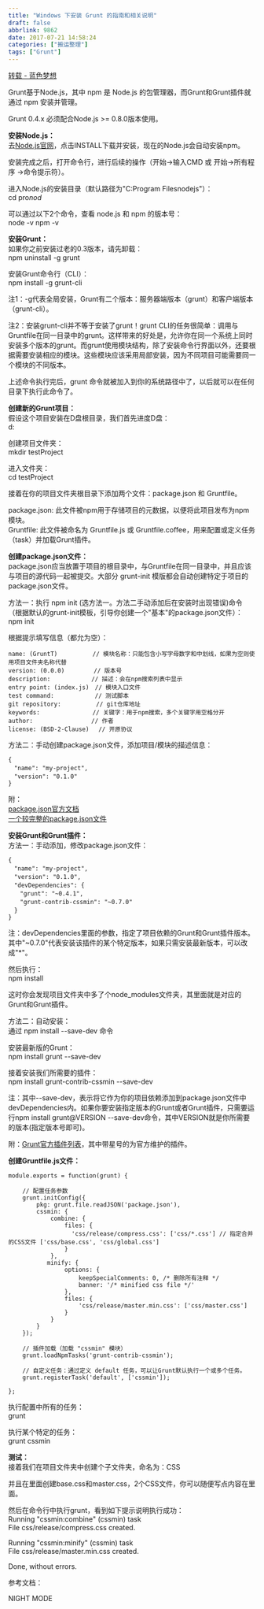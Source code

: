 ```yaml
---
title: "Windows 下安装 Grunt 的指南和相关说明"
draft: false
abbrlink: 9862
date: 2017-07-21 14:58:24
categories: ["搬运整理"]
tags: ["Grunt"]
---
```




[转载 - 蓝色梦想](http://www.bluesdream.com/blog/windows-installs-the-grunt-and-instructions.html "Permalink to Windows下安装Grunt的指南和相关说明 | 蓝色梦想")

Grunt基于Node.js，其中 npm 是 Node.js 的包管理器，而Grunt和Grunt插件就通过 npm 安装并管理。

Grunt 0.4.x 必须配合Node.js >= 0.8.0版本使用。

**安装Node.js：**  
去[Node.js官网][1]，点击INSTALL下载并安装，现在的Node.js会自动安装npm。

安装完成之后，打开命令行，进行后续的操作（开始->输入CMD 或 开始->所有程序 ->命令提示符）。

进入Node.js的安装目录（默认路径为"C:Program Filesnodejs"）：  
cd pro*nod*  
  
可以通过以下2个命令，查看 node.js 和 npm 的版本号：  
node -v
npm -v

<!-- more -->

**安装Grunt：**  
如果你之前安装过老的0.3版本，请先卸载：  
npm uninstall -g grunt

安装Grunt命令行（CLI）：  
npm install -g grunt-cli

注1：-g代表全局安装，Grunt有二个版本：服务器端版本（grunt）和客户端版本（grunt-cli）。

注2：安装grunt-cli并不等于安装了grunt！grunt CLI的任务很简单：调用与Gruntfile在同一目录中的grunt。这样带来的好处是，允许你在同一个系统上同时安装多个版本的grunt。而grunt使用模块结构，除了安装命令行界面以外，还要根据需要安装相应的模块。这些模块应该采用局部安装，因为不同项目可能需要同一个模块的不同版本。

上述命令执行完后，grunt 命令就被加入到你的系统路径中了，以后就可以在任何目录下执行此命令了。

**创建新的Grunt项目：**  
假设这个项目安装在D盘根目录，我们首先进度D盘：  
d:

创建项目文件夹：  
mkdir testProject

进入文件夹：  
cd testProject

接着在你的项目文件夹根目录下添加两个文件：package.json 和 Gruntfile。

package.json: 此文件被npm用于存储项目的元数据，以便将此项目发布为npm模块。  
Gruntfile: 此文件被命名为 Gruntfile.js 或 Gruntfile.coffee，用来配置或定义任务（task）并加载Grunt插件。

**创建package.json文件：**  
package.json应当放置于项目的根目录中，与Gruntfile在同一目录中，并且应该与项目的源代码一起被提交。大部分 grunt-init 模版都会自动创建特定于项目的package.json文件。

方法一：执行 npm init (选方法一。方法二手动添加后在安装时出现错误)命令（根据默认的grunt-init模板，引导你创建一个"基本"的package.json文件）：  
npm init

根据提示填写信息（都允为空）：
    
    
    
    name: (GruntT)　　　　　　// 模块名称：只能包含小写字母数字和中划线，如果为空则使用项目文件夹名称代替
    version: (0.0.0)　　　　　// 版本号
    description:　　　　　　　// 描述：会在npm搜索列表中显示
    entry point: (index.js)　// 模块入口文件
    test command:　　　　　　　// 测试脚本
    git repository:　　　　　　// git仓库地址
    keywords:　　　　　　　　　// 关键字：用于npm搜索，多个关键字用空格分开
    author:　　　　　　　　　　// 作者
    license: (BSD-2-Clause) 　// 开原协议
    

方法二：手动创建package.json文件，添加项目/模块的描述信息：
    
    
    
    {
    　"name": "my-project",
    　"version": "0.1.0"
    }
    

附：  
[package.json官方文档][2]  
[一个较完整的package.json文件][3]

**安装Grunt和Grunt插件：**  
方法一：手动添加，修改package.json文件：
    
    
    
    {
    　"name": "my-project",
    　"version": "0.1.0",
    　"devDependencies": {
    　　"grunt": "~0.4.1",
    　　"grunt-contrib-cssmin": "~0.7.0"
    　}
    }
    

注：devDependencies里面的参数，指定了项目依赖的Grunt和Grunt插件版本。其中"~0.7.0"代表安装该插件的某个特定版本，如果只需安装最新版本，可以改成"*"。

然后执行：  
npm install

这时你会发现项目文件夹中多了个node_modules文件夹，其里面就是对应的Grunt和Grunt插件。

方法二：自动安装：  
通过 npm install  \--save-dev 命令

安装最新版的Grunt：  
npm install grunt --save-dev

接着安装我们所需要的插件：  
npm install grunt-contrib-cssmin --save-dev

注：其中--save-dev，表示将它作为你的项目依赖添加到package.json文件中devDependencies内。如果你要安装指定版本的Grunt或者Grunt插件，只需要运行npm install grunt@VERSION --save-dev命令，其中VERSION就是你所需要的版本(指定版本号即可)。

附：[Grunt官方插件列表][4]，其中带星号的为官方维护的插件。

**创建Gruntfile.js文件：**
    
    
    
    module.exports = function(grunt) {
    
        // 配置任务参数
        grunt.initConfig({
            pkg: grunt.file.readJSON('package.json'),
            cssmin: {
                combine: {
                    files: {
                      'css/release/compress.css': ['css/*.css'] // 指定合并的CSS文件 ['css/base.css', 'css/global.css']
                    }
                },
               minify: {
                    options: {
                        keepSpecialComments: 0, /* 删除所有注释 */
                        banner: '/* minified css file */'
                    },
                    files: {
                        'css/release/master.min.css': ['css/master.css']
                    }
                }
            }
        });
    
        // 插件加载（加载 "cssmin" 模块）
        grunt.loadNpmTasks('grunt-contrib-cssmin');
    
        // 自定义任务：通过定义 default 任务，可以让Grunt默认执行一个或多个任务。
        grunt.registerTask('default', ['cssmin']);
    
    };
    

执行配置中所有的任务：  
grunt

执行某个特定的任务：  
grunt cssmin

**测试：**  
接着我们在项目文件夹中创建个子文件夹，命名为：CSS

并且在里面创建base.css和master.css，2个CSS文件，你可以随便写点内容在里面。

然后在命令行中执行grunt，看到如下提示说明执行成功：  
Running "cssmin:combine" (cssmin) task  
File css/release/compress.css created.

Running "cssmin:minify" (cssmin) task  
File css/release/master.min.css created.

Done, without errors.

参考文档：  
  


[1]: http://nodejs.org/
[2]: https://npmjs.org/doc/json.html
[3]: https://github.com/spmjs/spm/wiki/package.json
[4]: http://gruntjs.com/plugins

  
 NIGHT MODE
